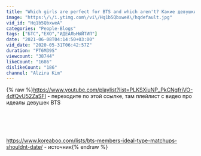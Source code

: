 ```yaml
---
title: "Which girls are perfect for BTS and which aren't? Какие девушки идеально подходят BTS, а какие нет?"
image: "https:\/\/i.ytimg.com\/vi\/Hq1b5QbxweA\/hqdefault.jpg"
vid_id: "Hq1b5QbxweA"
categories: "People-Blogs"
tags: ["БТС","EXO","ИДЕАЛЬНЫЙТИП"]
date: "2021-06-08T04:14:50+03:00"
vid_date: "2020-05-31T06:42:57Z"
duration: "PT6M39S"
viewcount: "38744"
likeCount: "1686"
dislikeCount: "186"
channel: "Alzira Kim"
---
```

{% raw %}<a rel="nofollow" target="blank" href="https://www.youtube.com/playlist?list=PLKSXiuNP_PkCNgfriVO-4dfQvU52ZaSFI">https://www.youtube.com/playlist?list=PLKSXiuNP_PkCNgfriVO-4dfQvU52ZaSFI</a> - переходите по этой ссылке, там плейлист с видео про идеалы девушек BTS<br /><br /><br /><br /><br /><br /><a rel="nofollow" target="blank" href="https://www.koreaboo.com/lists/bts-members-ideal-type-matchups-shouldnt-date/">https://www.koreaboo.com/lists/bts-members-ideal-type-matchups-shouldnt-date/</a> - источник{% endraw %}
